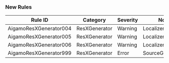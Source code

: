 ### New Rules

Rule ID | Category | Severity | Notes
--------|----------|----------|--------------------
AigamoResXGenerator004 | ResXGenerator | Warning | LocalizerGenerator
AigamoResXGenerator005 | ResXGenerator | Warning | LocalizerGenerator
AigamoResXGenerator006 | ResXGenerator | Warning | LocalizerGenerator
AigamoResXGenerator999 | ResXGenerator | Error | SourceGenerator
